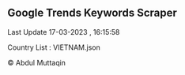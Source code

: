 

## Google Trends Keywords Scraper 
 
Last Update 17-03-2023 , 16:15:58

Country List :
VIETNAM.json



© Abdul Muttaqin 
